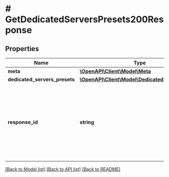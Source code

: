 # # GetDedicatedServersPresets200Response

## Properties

Name | Type | Description | Notes
------------ | ------------- | ------------- | -------------
**meta** | [**\OpenAPI\Client\Model\Meta**](Meta.md) |  |
**dedicated_servers_presets** | [**\OpenAPI\Client\Model\DedicatedServerPreset[]**](DedicatedServerPreset.md) |  |
**response_id** | **string** | Идентификатор запроса, который можно указывать при обращении в службу технической поддержки, чтобы помочь определить проблему. |

[[Back to Model list]](../../README.md#models) [[Back to API list]](../../README.md#endpoints) [[Back to README]](../../README.md)
